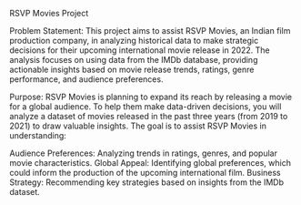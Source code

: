 RSVP Movies Project

Problem Statement: This project aims to assist RSVP Movies, an Indian film production company, in analyzing historical data to make strategic decisions for their upcoming international movie release in 2022. The analysis focuses on using data from the IMDb database, providing actionable insights based on movie release trends, ratings, genre performance, and audience preferences.

Purpose: RSVP Movies is planning to expand its reach by releasing a movie for a global audience. To help them make data-driven decisions, you will analyze a dataset of movies released in the past three years (from 2019 to 2021) to draw valuable insights. The goal is to assist RSVP Movies in understanding:

Audience Preferences: Analyzing trends in ratings, genres, and popular movie characteristics. Global Appeal: Identifying global preferences, which could inform the production of the upcoming international film. Business Strategy: Recommending key strategies based on insights from the IMDb dataset.
